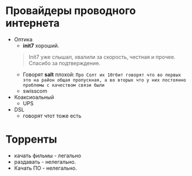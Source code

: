 # Провайдеры проводного интернета
* Оптика
    * **init7** хороший. 
  > Init7 уже слышал, хвалили за скорость, честная и прочее. Спасибо за подтверждение.
    * Говорят **salt** плохой: ```Про Солт их 10гбит говорят что во первых это на район общая пропускная, а во вторых что у них постоянно проблемы с качеством связи были```
    * swisscom
* Коаксиоальный 
    * UPS
* DSL
    * говорят чтот тоже есть 

# Торренты
* качать фильмы - легально
* раздавать - нелегально. 
* Качать ПО - нелегально.    